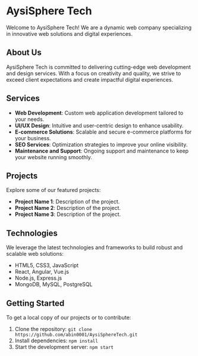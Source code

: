 # AysiSphere Tech

Welcome to AysiSphere Tech! We are a dynamic web company specializing in innovative web solutions and digital experiences.

## About Us

AysiSphere Tech is committed to delivering cutting-edge web development and design services. With a focus on creativity and quality, we strive to exceed client expectations and create impactful digital experiences.

## Services

- **Web Development**: Custom web application development tailored to your needs.
- **UI/UX Design**: Intuitive and user-centric design to enhance usability.
- **E-commerce Solutions**: Scalable and secure e-commerce platforms for your business.
- **SEO Services**: Optimization strategies to improve your online visibility.
- **Maintenance and Support**: Ongoing support and maintenance to keep your website running smoothly.

## Projects

Explore some of our featured projects:

- **Project Name 1**: Description of the project.
- **Project Name 2**: Description of the project.
- **Project Name 3**: Description of the project.

## Technologies

We leverage the latest technologies and frameworks to build robust and scalable web solutions:

- HTML5, CSS3, JavaScript
- React, Angular, Vue.js
- Node.js, Express.js
- MongoDB, MySQL, PostgreSQL

## Getting Started

To get a local copy of our projects or to contribute:

1. Clone the repository: `git clone https://github.com/abin0001/AysiSphereTech.git`
2. Install dependencies: `npm install`
3. Start the development server: `npm start`
